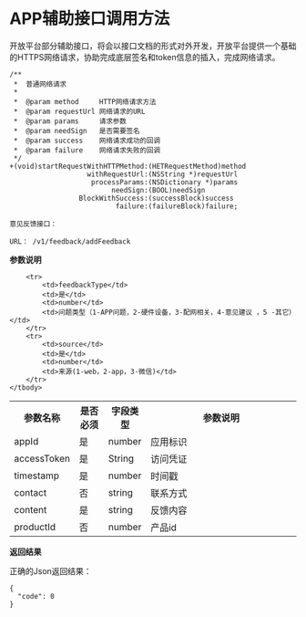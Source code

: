 # APP辅助接口调用方法

开放平台部分辅助接口，将会以接口文档的形式对外开发，开放平台提供一个基础的HTTPS网络请求，协助完成底层签名和token信息的插入，完成网络请求。

```
/**
 *  普通网络请求
 *
 *  @param method     HTTP网络请求方法
 *  @param requestUrl 网络请求的URL
 *  @param params     请求参数
 *  @param needSign   是否需要签名
 *  @param success    网络请求成功的回调
 *  @param failure    网络请求失败的回调
 */
+(void)startRequestWithHTTPMethod:(HETRequestMethod)method
                   withRequestUrl:(NSString *)requestUrl
                    processParams:(NSDictionary *)params
                         needSign:(BOOL)needSign
                 BlockWithSuccess:(successBlock)success
                          failure:(failureBlock)failure;
```

```
意见反馈接口：

URL： /v1/feedback/addFeedback
```

**参数说明**

<table width="100%" style="border-spacing: 0; border-collapse: collapse;" cellspacing="0">
	<tbody>
		<tr>
			<th width="16%">参数名称</th>
			<th width="11%">是否必须</th>
			<th width="11%">字段类型</th>
			<th width="62%">参数说明</th>
		</tr>
		<tr>
			<td>appId</td>
			<td>是</td>
			<td>number</td>
			<td>应用标识</td>
		</tr>
		<tr>
			<td>accessToken</td>
			<td>是</td>
			<td>String</td>
			<td>访问凭证</td>
		</tr>
		<tr>
			<td>timestamp</td>
			<td>是</td>
			<td>number</td>
			<td>时间戳</td>
		</tr>
		<tr>
			<td>contact</td>
			<td>否</td>
			<td>string</td>
			<td>联系方式</td>
		</tr>
		<tr>
			<td>content</td>
			<td>是</td>
			<td>string</td>
			<td>反馈内容</td>
		</tr>
		<tr>
			<td>productId</td>
			<td>否</td>
			<td>number</td>
			<td>产品id</td>
		</tr>	

		<tr>
			<td>feedbackType</td>
			<td>是</td>
			<td>number</td>
			<td>问题类型（1-APP问题，2-硬件设备，3-配网相关，4-意见建议 ，5 -其它）</td>
		</tr>	
		<tr>
			<td>source</td>
			<td>是</td>
			<td>number</td>
			<td>来源(1-web，2-app，3-微信)</td>
		</tr>
	</tbody>
</table>

**返回结果**

正确的Json返回结果：

	{
	  "code": 0
	}
